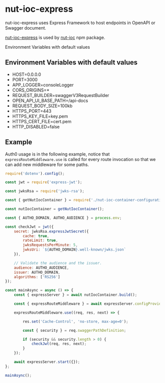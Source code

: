 # nut-ioc-express
nut-ioc-express uses Express Framework to host endpoints in OpenAPI or Swagger document.

[nut-ioc-express](https://www.npmjs.com/package/nut-ioc-express) is used by [nut-ioc](https://www.npmjs.com/package/nut-ioc) npm package.

Environment Variables with default values


## Environment Variables with default values

- HOST=0.0.0.0
- PORT=3000
- APP_LOGGER=consoleLogger
- CORS_ORIGINS=*
- REQUEST_BUILDER=swaggerV3RequestBuilder
- OPEN_API_UI_BASE_PATH=/api-docs
- REQUEST_BODY_SIZE=100kb
- HTTPS_PORT=443
- HTTPS_KEY_FILE=key.pem
- HTTPS_CERT_FILE=cert.pem
- HTTP_DISABLED=false
## Example

Auth0 usage is in the following example, notice that `expressRouteMiddleware.use` is called for every route invocation so that we can add new middleware for some paths.

```javascript
require('dotenv').config();

const jwt = require('express-jwt');

const jwksRsa = require('jwks-rsa');

const { getNutIocContainer } = require('./nut-ioc-container-configurations');

const nutIocContainer = getNutIocContainer();

const { AUTHO_DOMAIN, AUTHO_AUDIENCE } = process.env;

const checkJwt = jwt({
    secret: jwksRsa.expressJwtSecret({
        cache: true,
        rateLimit: true,
        jwksRequestsPerMinute: 5,
        jwksUri: `${AUTHO_DOMAIN}.well-known/jwks.json`
    }),

    // Validate the audience and the issuer.
    audience: AUTHO_AUDIENCE,
    issuer: AUTHO_DOMAIN,
    algorithms: ['RS256']
});

const mainAsync = async () => {
    const { expressServer } = await nutIocContainer.build();

    const { expressRouteMiddleware } = await expressServer.configProvider;

    expressRouteMiddleware.use((req, res, next) => {

        res.set('Cache-Control', 'no-store, max-age=0');

        const { security } = req.swaggerPathDefinition;

        if (security && security.length > 0) {
            checkJwt(req, res, next);
        }
    });

    await expressServer.start({});
};

mainAsync();
```
